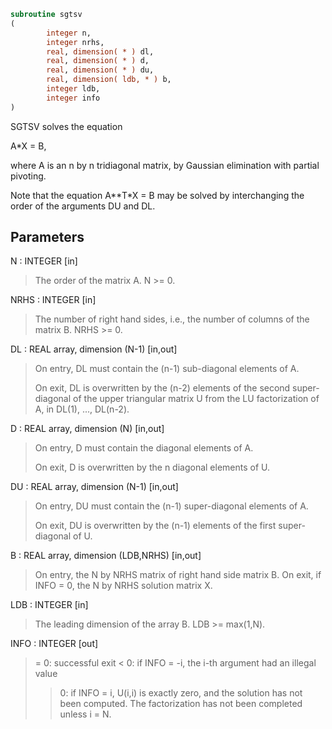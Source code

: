 ```fortran
subroutine sgtsv
(
        integer n,
        integer nrhs,
        real, dimension( * ) dl,
        real, dimension( * ) d,
        real, dimension( * ) du,
        real, dimension( ldb, * ) b,
        integer ldb,
        integer info
)
```

SGTSV  solves the equation

A*X = B,

where A is an n by n tridiagonal matrix, by Gaussian elimination with
partial pivoting.

Note that the equation  A**T*X = B  may be solved by interchanging the
order of the arguments DU and DL.

## Parameters
N : INTEGER [in]
> The order of the matrix A.  N >= 0.

NRHS : INTEGER [in]
> The number of right hand sides, i.e., the number of columns
> of the matrix B.  NRHS >= 0.

DL : REAL array, dimension (N-1) [in,out]
> On entry, DL must contain the (n-1) sub-diagonal elements of
> A.
> 
> On exit, DL is overwritten by the (n-2) elements of the
> second super-diagonal of the upper triangular matrix U from
> the LU factorization of A, in DL(1), ..., DL(n-2).

D : REAL array, dimension (N) [in,out]
> On entry, D must contain the diagonal elements of A.
> 
> On exit, D is overwritten by the n diagonal elements of U.

DU : REAL array, dimension (N-1) [in,out]
> On entry, DU must contain the (n-1) super-diagonal elements
> of A.
> 
> On exit, DU is overwritten by the (n-1) elements of the first
> super-diagonal of U.

B : REAL array, dimension (LDB,NRHS) [in,out]
> On entry, the N by NRHS matrix of right hand side matrix B.
> On exit, if INFO = 0, the N by NRHS solution matrix X.

LDB : INTEGER [in]
> The leading dimension of the array B.  LDB >= max(1,N).

INFO : INTEGER [out]
> = 0: successful exit
> < 0: if INFO = -i, the i-th argument had an illegal value
> > 0: if INFO = i, U(i,i) is exactly zero, and the solution
> has not been computed.  The factorization has not been
> completed unless i = N.
